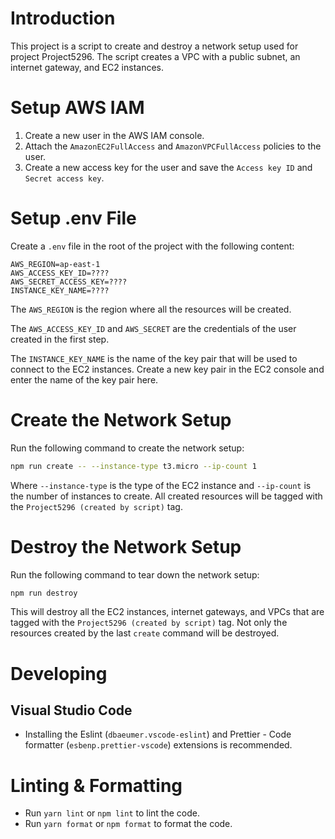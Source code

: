 # Introduction

This project is a script to create and destroy a network setup used for project Project5296. The script creates a VPC with a public subnet, an internet gateway, and EC2 instances.

# Setup AWS IAM

1. Create a new user in the AWS IAM console.
2. Attach the `AmazonEC2FullAccess` and `AmazonVPCFullAccess` policies to the user.
3. Create a new access key for the user and save the `Access key ID` and `Secret access key`.

# Setup .env File

Create a `.env` file in the root of the project with the following content:

```env
AWS_REGION=ap-east-1
AWS_ACCESS_KEY_ID=????
AWS_SECRET_ACCESS_KEY=????
INSTANCE_KEY_NAME=????
```

The `AWS_REGION` is the region where all the resources will be created.

The `AWS_ACCESS_KEY_ID` and `AWS_SECRET` are the credentials of the user created in the first step.

The `INSTANCE_KEY_NAME` is the name of the key pair that will be used to connect to the EC2 instances. Create a new key pair in the EC2 console and enter the name of the key pair here.

# Create the Network Setup

Run the following command to create the network setup:

```bash
npm run create -- --instance-type t3.micro --ip-count 1
```

Where `--instance-type` is the type of the EC2 instance and `--ip-count` is the number of instances to create. All created resources will be tagged with the `Project5296 (created by script)` tag.

# Destroy the Network Setup

Run the following command to tear down the network setup:

```bash
npm run destroy
```

This will destroy all the EC2 instances, internet gateways, and VPCs that are tagged with the `Project5296 (created by script)` tag. Not only the resources created by the last `create` command will be destroyed.

# Developing

## Visual Studio Code

-   Installing the Eslint (`dbaeumer.vscode-eslint`) and Prettier - Code formatter (`esbenp.prettier-vscode`) extensions is recommended.

# Linting & Formatting

-   Run `yarn lint` or `npm lint` to lint the code.
-   Run `yarn format` or `npm format` to format the code.
